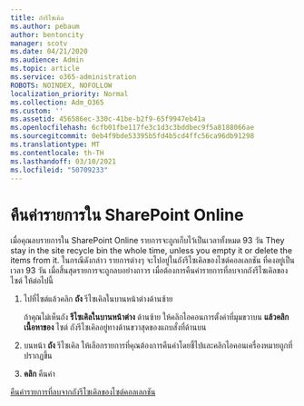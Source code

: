 ```yaml
---
title: ถังรีไซเคิล
ms.author: pebaum
author: bentoncity
manager: scotv
ms.date: 04/21/2020
ms.audience: Admin
ms.topic: article
ms.service: o365-administration
ROBOTS: NOINDEX, NOFOLLOW
localization_priority: Normal
ms.collection: Adm_O365
ms.custom: ''
ms.assetid: 456586ec-330c-41be-b2f9-65f9947eb41a
ms.openlocfilehash: 6cfb01fbe117fe3c1d3c3bddbec9f5a8188066ae
ms.sourcegitcommit: 0eb4f9bde53395b5fd4b5cd4ffc56ca96db91298
ms.translationtype: MT
ms.contentlocale: th-TH
ms.lasthandoff: 03/10/2021
ms.locfileid: "50709233"
---
```

# <a name="restore-items-in-sharepoint-online"></a>คืนค่ารายการใน SharePoint Online

เมื่อคุณลบรายการใน SharePoint Online รายการจะถูกเก็บไว้เป็นเวลาทั้งหมด 93 วัน They stay in the site recycle bin the whole time, unless you empty it or delete the items from it. ในกรณีดังกล่าว รายการต่างๆ จะไปอยู่ในถังรีไซเคิลของไซต์คอลเลกชัน ที่คงอยู่เป็นเวลา 93 วัน เมื่อสิ้นสุดรายการจะถูกลบอย่างถาวร เมื่อต้องการคืนค่ารายการที่ลบจากถังรีไซเคิลของไซต์ ให้ต่อไปนี้
  
1. ไปที่ไซต์แล้วคลิก **ถัง** รีไซเคิลในบานหน้าต่างด้านซ้าย 
    
    ถ้าคุณไม่เห็นถัง **รีไซเคิลในบานหน้าต่าง** ด้านซ้าย ให้คลิกไอคอนการตั้งค่าที่มุมขวาบน **แล้วคลิกเนื้อหาของ** ไซต์ ถังรีไซเคิลอยู่ทางด้านขวาสุดของแถบสั่งที่ด้านบน
    
2. บนหน้า **ถัง** รีไซเคิล ให้เลือกรายการที่คุณต้องการคืนค่าโดยชี้ไปและคลิกไอคอนเครื่องหมายถูกที่ปรากฏขึ้น 
    
3. **คลิก** คืนค่า
    
[คืนค่ารายการที่ลบจากถังรีไซเคิลของไซต์คอลเลกชัน](https://support.microsoft.com/office/restore-items-in-the-recycle-bin-that-were-deleted-from-sharepoint-or-teams-6df466b6-55f2-4898-8d6e-c0dff851a0be)
  

